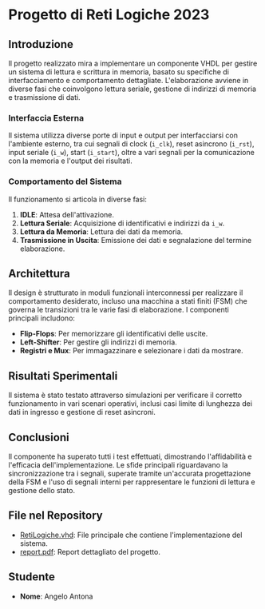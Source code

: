 # Progetto di Reti Logiche 2023

## Introduzione
Il progetto realizzato mira a implementare un componente VHDL per gestire un sistema di lettura e scrittura in memoria, basato su specifiche di interfacciamento e comportamento dettagliate. L'elaborazione avviene in diverse fasi che coinvolgono lettura seriale, gestione di indirizzi di memoria e trasmissione di dati.

### Interfaccia Esterna
Il sistema utilizza diverse porte di input e output per interfacciarsi con l'ambiente esterno, tra cui segnali di clock (`i_clk`), reset asincrono (`i_rst`), input seriale (`i_w`), start (`i_start`), oltre a vari segnali per la comunicazione con la memoria e l'output dei risultati.

### Comportamento del Sistema
Il funzionamento si articola in diverse fasi:
1. **IDLE**: Attesa dell'attivazione.
2. **Lettura Seriale**: Acquisizione di identificativi e indirizzi da `i_w`.
3. **Lettura da Memoria**: Lettura dei dati da memoria.
4. **Trasmissione in Uscita**: Emissione dei dati e segnalazione del termine elaborazione.

## Architettura
Il design è strutturato in moduli funzionali interconnessi per realizzare il comportamento desiderato, incluso una macchina a stati finiti (FSM) che governa le transizioni tra le varie fasi di elaborazione. I componenti principali includono:
- **Flip-Flops**: Per memorizzare gli identificativi delle uscite.
- **Left-Shifter**: Per gestire gli indirizzi di memoria.
- **Registri e Mux**: Per immagazzinare e selezionare i dati da mostrare.

## Risultati Sperimentali
Il sistema è stato testato attraverso simulazioni per verificare il corretto funzionamento in vari scenari operativi, inclusi casi limite di lunghezza dei dati in ingresso e gestione di reset asincroni.

## Conclusioni
Il componente ha superato tutti i test effettuati, dimostrando l'affidabilità e l'efficacia dell'implementazione. Le sfide principali riguardavano la sincronizzazione tra i segnali, superate tramite un'accurata progettazione della FSM e l'uso di segnali interni per rappresentare le funzioni di lettura e gestione dello stato.

## File nel Repository
- [RetiLogiche.vhd](RetiLogiche.vhd): File principale che contiene l'implementazione del sistema.
- [report.pdf](report.pdf): Report dettagliato del progetto.

## Studente
- **Nome**: Angelo Antona

